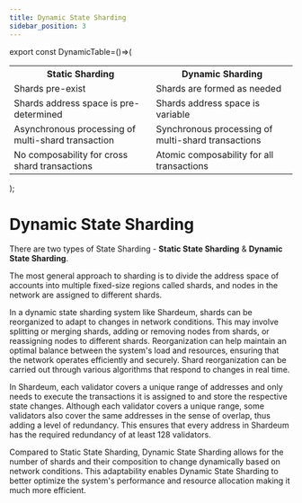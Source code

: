 ```yaml
---
title: Dynamic State Sharding
sidebar_position: 3
---
```


export const DynamicTable=()=>(
<table>
<tr><th>Static Sharding</th><th>Dynamic Sharding</th></tr>
<tr><td>Shards pre-exist</td><td>Shards are formed as needed</td></tr>
<tr><td>Shards address space is pre-determined </td><td>  Shards address space is variable</td></tr>
<tr><td>Asynchronous processing of multi-shard transaction</td><td> Synchronous processing of multi-shard transactions</td></tr>
<tr><td> No composability for cross shard transactions</td><td>Atomic composability for all transactions</td></tr>
</table>
    );

# Dynamic State Sharding

There are two types of State Sharding - **Static State Sharding** & **Dynamic State Sharding**.

<DynamicTable />

The most general approach to sharding is to divide the address space of accounts into multiple fixed-size regions called shards, and nodes in the network are assigned to different shards.

In a dynamic state sharding system like Shardeum, shards can be reorganized to adapt to changes in network conditions. This may involve splitting or merging shards, adding or removing nodes from shards, or reassigning nodes to different shards. Reorganization can help maintain an optimal balance between the system's load and resources, ensuring that the network operates efficiently and securely. Shard reorganization can be carried out through various algorithms that respond to changes in real time.

In Shardeum, each validator covers a unique range of addresses and only needs to execute the transactions it is assigned to and store the respective state changes. Although each validator covers a unique range, some validators also cover the same addresses in the sense of overlap, thus adding a level of redundancy. This ensures that every address in Shardeum has the required redundancy of at least 128 validators.

Compared to Static State Sharding, Dynamic State Sharding allows for the number of shards and their composition to change dynamically based on network conditions. This adaptability enables Dynamic State Sharding to better optimize the system's performance and resource allocation making it much more efficient.